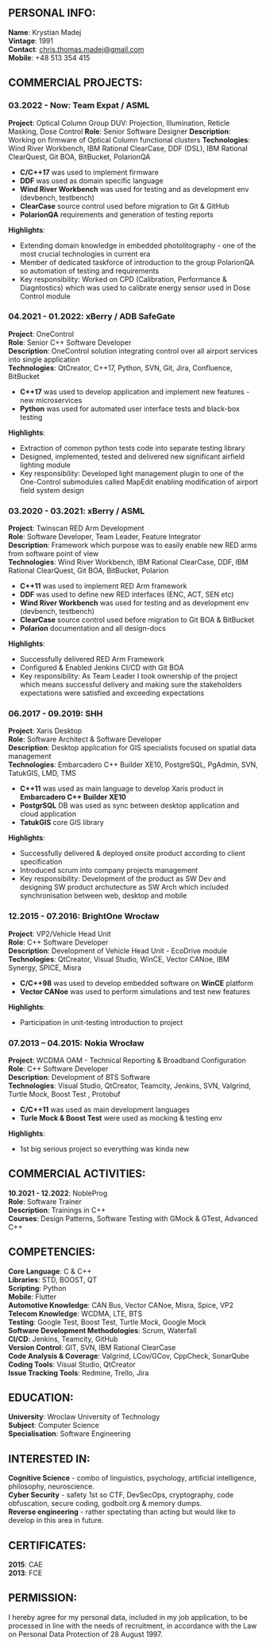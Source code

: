## PERSONAL INFO:

**Name**: Krystian Madej  
**Vintage**: 1991  
**Contact**: chris.thomas.madej@gmail.com  
**Mobile**: +48 513 354 415  

## COMMERCIAL PROJECTS:

### **03.2022 - Now**: Team Expat / ASML  
**Project**: Optical Column Group DUV: Projection, Illumination, Reticle Masking, Dose Control
**Role**: Senior Software Designer
**Description**: Working on firmware of Optical Column functional clusters
**Technologies**: Wind River Workbench, IBM Rational ClearCase, DDF (DSL), IBM Rational ClearQuest, Git BOA, BitBucket, PolarionQA 
* **C/C++17** was used to implement firmware
* **DDF** was used as domain specific language
* **Wind River Workbench** was used for testing and as development env (devbench, testbench)
* **ClearCase** source control used before migration to Git & GitHub
* **PolarionQA** requirements and generation of testing reports

**Highlights**:  
* Extending domain knowledge in embedded photolitography - one of the most crucial technologies in current era  
* Member of dedicated taskforce of introduction to the group PolarionQA so automation of testing and requirements  
* Key responsibility: Worked on CPD (Calibration, Performance & Diagntostics) which was used to calibrate energy sensor used in Dose Control module  

### **04.2021 - 01.2022**: xBerry / ADB SafeGate  
**Project**: OneControl  
**Role**: Senior C++ Software Developer  
**Description**: OneControl solution integrating control over all airport services into single application  
**Technologies**: QtCreator, C++17, Python, SVN, Git, Jira, Confluence, BitBucket  
* **C++17** was used to develop application and implement new features - new microservices  
* **Python** was used for automated user interface tests and black-box testing  

**Highlights**:  
* Extraction of common python tests code into separate testing library  
* Designed, implemented, tested and delivered new significant airfield lighting module
* Key responsibility: Developed light management plugin to one of the One-Control submodules called MapEdit enabling modification of airport field system design  

### **03.2020 - 03.2021**: xBerry / ASML  
**Project**: Twinscan RED Arm Development  
**Role**: Software Developer, Team Leader, Feature Integrator  
**Description**: Framework which purpose was to easily enable new RED arms from software point of view  
**Technologies**: Wind River Workbench, IBM Rational ClearCase, DDF, IBM Rational ClearQuest, Git BOA, BitBucket, Polarion  
* **C++11** was used to implement RED Arm framework
* **DDF** was used to define new RED interfaces (ENC, ACT, SEN etc)
* **Wind River Workbench** was used for testing and as development env (devbench, testbench)
* **ClearCase** source control used before migration to Git BOA & BitBucket
* **Polarion** documentation and all design-docs

**Highlights**:  
* Successfully delivered RED Arm Framework
* Configured & Enabled Jenkins CI/CD with Git BOA
* Key responsibility: As Team Leader I took ownership of the project which means successful delivery and making sure the stakeholders expectations were satisfied and exceeding expectations  

<div style="page-break-after: always;"></div>

### **06.2017 - 09.2019**: SHH  
**Project**: Xaris Desktop  
**Role**: Software Architect & Software Developer  
**Description**: Desktop application for GIS specialists focused on spatial data management  
**Technologies**: Embarcadero C++ Builder XE10, PostgreSQL, PgAdmin, SVN, TatukGIS, LMD, TMS
* **C++11** was used as main language to develop Xaris product in **Embarcadero C++ Builder XE10**
* **PostgrSQL** DB was used as sync between desktop application and cloud application
* **TatukGIS** core GIS library  

**Highlights**:
* Successfully delivered & deployed onsite product according to client specification  
* Introduced scrum into company projects management
* Key responsibility: Development of the product as SW Dev and designing SW product archutecture as SW Arch which included synchronisation between web, desktop and mobile  

### **12.2015 - 07.2016**: BrightOne Wrocław  
**Project**: VP2/Vehicle Head Unit  
**Role**: C++ Software Developer  
**Description**: Development of Vehicle Head Unit - EcoDrive module  
**Technologies**: QtCreator, Visual Studio, WinCE, Vector CANoe, IBM Synergy, SPICE, Misra
* **C/C++98** was used to develop embedded software on **WinCE** platform
* **Vector CANoe** was used to perform simulations and test new features

**Highlights**:
* Participation in unit-testing introduction to project

### **07.2013 – 04.2015**: Nokia Wrocław  
**Project**: WCDMA OAM - Technical Reporting & Broadband Configuration  
**Role**: C++ Software Developer  
**Description**: Development of BTS Software   
**Technologies**: Visual Studio, QtCreator, Teamcity, Jenkins, SVN, Valgrind, Turtle Mock, Boost Test , Protobuf  
* **C/C++11** was used as main development languages
* **Turle Mock & Boost Test** were used as mocking & testing env

**Highlights**:
* 1st big serious project so everything was kinda new

<div style="page-break-after: always;"></div>

## COMMERCIAL ACTIVITIES:

**10.2021 - 12.2022**: NobleProg  
**Role**: Software Trainer  
**Description**: Trainings in C++  
**Courses**: Design Patterns, Software Testing with GMock & GTest, Advanced C++  

## COMPETENCIES:
**Core Language**: C & C++  
**Libraries**: STD, BOOST, QT  
**Scripting**: Python  
**Mobile**: Flutter  
**Automotive Knowledge**: CAN Bus, Vector CANoe, Misra, Spice, VP2  
**Telecom Knowledge**: WCDMA, LTE, BTS  
**Testing**: Google Test, Boost Test, Turtle Mock, Google Mock  
**Software Development Methodologies**: Scrum, Waterfall  
**CI/CD**: Jenkins, Teamcity, GitHub  
**Version Control**: GIT, SVN, IBM Rational ClearCase  
**Code Analysis & Coverage**: Valgrind, LCov/GCov, CppCheck, SonarQube  
**Coding Tools**: Visual Studio, QtCreator  
**Issue Tracking Tools**: Redmine, Trello, Jira  

## EDUCATION:
**University**: Wroclaw University of Technology  
**Subject**: Computer Science  
**Specialisation**: Software Engineering  

## INTERESTED IN:
**Cognitive Science** - combo of linguistics, psychology, artificial intelligence, philosophy, neuroscience.  
**Cyber Security** - safety 1st so CTF, DevSecOps, cryptography, code obfuscation, secure coding, godbolt.org & memory dumps.  
**Reverse engineering** - rather spectating than acting but would like to develop in this area in future.  

## CERTIFICATES:
**2015**: CAE  
**2013**: FCE  

## PERMISSION:

I hereby agree for my personal data, included in my job application, to be processed in line with the needs of recruitment, in accordance with the Law on Personal Data Protection of 28 August 1997.
